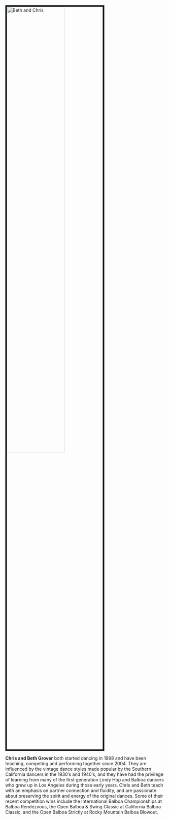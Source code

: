 <img src="/images/chris_beth.jpg" alt="Beth and Chris" style="width: 60%; border: 5px solid;"/>

__Chris and Beth Grover__ both started dancing in 1998 and have been teaching, competing and performing together since 2004. They are influenced by the vintage dance styles made popular by the Southern California dancers in the 1930′s and 1940′s, and they have had the privilege of learning from many of the first generation Lindy Hop and Balboa dancers who grew up in Los Angeles during those early years. Chris and Beth teach with an emphasis on partner connection and fluidity, and are passionate about preserving the spirit and energy of the original dances. Some of their recent competition wins include the International Balboa Championships at Balboa Rendezvous, the Open Balboa & Swing Classic at California Balboa Classic, and the Open Balboa Strictly at Rocky Mountain Balboa Blowout.
